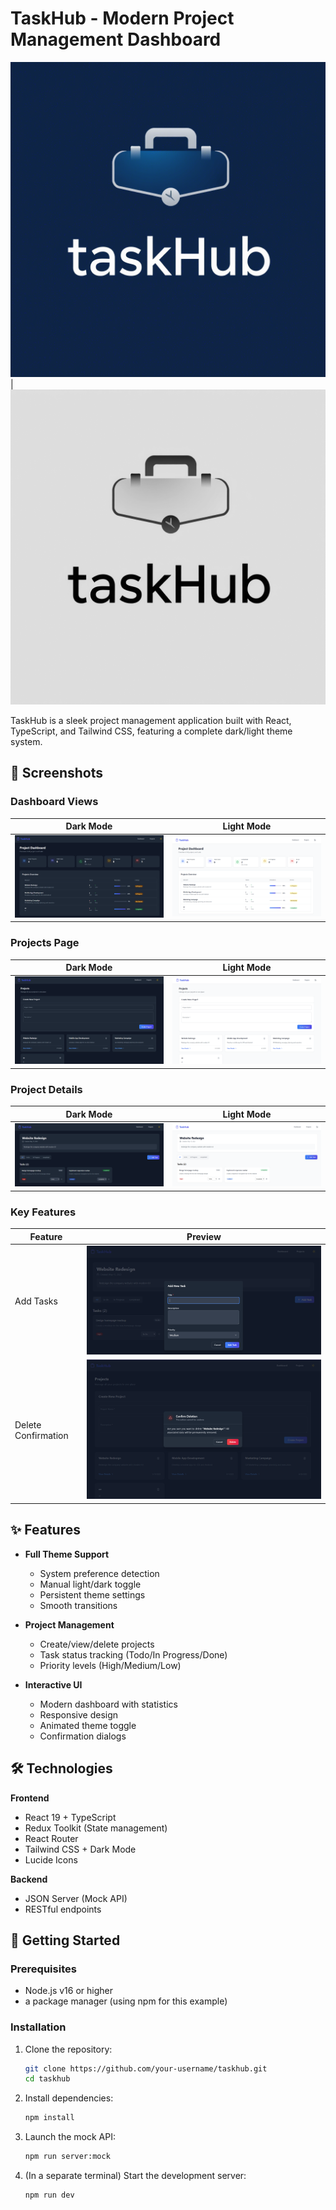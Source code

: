 # TaskHub - Modern Project Management Dashboard

![TaskHub Logo](./src/assets/logo.png) | ![TaskHub Logo light](./src/assets/logo_light.png) 

TaskHub is a sleek project management application built with React, TypeScript, and Tailwind CSS, featuring a complete dark/light theme system.

## 📱 Screenshots

### Dashboard Views
| Dark Mode | Light Mode |
|-----------|------------|
| ![Dashboard Dark](./src/assets/Dashboard.png) | ![Dashboard Light](./src/assets/Dashboard_light.png) |

### Projects Page
| Dark Mode | Light Mode |
|-----------|------------|
| ![Projects Dark](./src/assets/ProjectsPage.png) | ![Projects Light](./src/assets/ProjectsPage_light.png) |

### Project Details
| Dark Mode | Light Mode |
|-----------|------------|
| ![Details Dark](./src/assets/ProjectDetailsPage.png) | ![Details Light](./src/assets/ProjectDetailsPage_light.png) |

### Key Features
| Feature | Preview |
|---------|---------|
| Add Tasks | ![Add Task](./src/assets/AddTask.png) |
| Delete Confirmation | ![Delete Modal](./src/assets/DeleteConfirmation.png) |

## ✨ Features

- **Full Theme Support**
  - System preference detection
  - Manual light/dark toggle
  - Persistent theme settings
  - Smooth transitions

- **Project Management**
  - Create/view/delete projects
  - Task status tracking (Todo/In Progress/Done)
  - Priority levels (High/Medium/Low)

- **Interactive UI**
  - Modern dashboard with statistics
  - Responsive design
  - Animated theme toggle
  - Confirmation dialogs

## 🛠️ Technologies

**Frontend**
- React 19 + TypeScript
- Redux Toolkit (State management)
- React Router 
- Tailwind CSS + Dark Mode
- Lucide Icons

**Backend**
- JSON Server (Mock API)
- RESTful endpoints

## 🚀 Getting Started

### Prerequisites
- Node.js v16 or higher
- a package manager (using npm for this example)

### Installation
1. Clone the repository:
   ```bash
   git clone https://github.com/your-username/taskhub.git
   cd taskhub
   ```

2. Install dependencies:
    ```bash
    npm install
    ```

3. Launch the mock API:
    ```bash
    npm run server:mock
    ```

4. (In a separate terminal) Start the development server:
    ```bash
    npm run dev
    ```